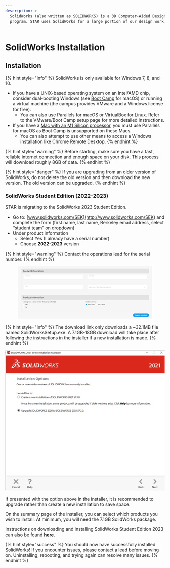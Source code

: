 ```yaml
---
description: >-
  SolidWorks (also written as SOLIDWORKS) is a 3D Computer-Aided Design (CAD)
  program. STAR uses SolidWorks for a large portion of our design work.
---
```


# SolidWorks Installation

## Installation

{% hint style="info" %}
SolidWorks is only available for Windows 7, 8, and 10.&#x20;

* If you have a UNIX-based operating system on an Intel/AMD chip, consider dual-booting Windows (see [Boot Camp](https://support.apple.com/en-us/HT201468) for macOS) or running a virtual machine (the campus provides VMware and a Windows license for free).
  * You can also use Parallels for macOS or VirtualBox for Linux. Refer to the VMware/Boot Camp setup page for more detailed instructions.
* If you have a [Mac with an M1 Silicon processor](https://support.apple.com/en-us/HT211814), you must use Parallels for macOS as Boot Camp is unsupported on these Macs.
  * You can also attempt to use other means to access a Windows installation like Chrome Remote Desktop.
{% endhint %}

{% hint style="warning" %}
Before starting, make sure you have a fast, reliable internet connection and enough space on your disk. This process will download roughly 8GB of data.
{% endhint %}

{% hint style="danger" %}
If you are upgrading from an older version of SolidWorks, do not delete the old version and then download the new version. The old version can be upgraded.
{% endhint %}

### SolidWorks Student Edition (2022-2023)

STAR is migrating to the SolidWorks 2023 Student Edition.

* Go to: [www.solidworks.com/SEK](http://www.solidworks.com/SEK) and complete the form (first name, last name, Berkeley email address, select “student team” on dropdown)
* Under product information
  * Select Yes (I already have a serial number)
  * Choose **2022-2023** version

{% hint style="warning" %}
Contact the operations lead for the serial number.
{% endhint %}

<figure><img src="../../.gitbook/assets/solidworks_installation_23.png" alt=""><figcaption></figcaption></figure>

{% hint style="info" %}
The download link only downloads a \~32.1MB file named SolidWorksSetup.exe. A 7.1GB-18GB download will take place after following the instructions in the installer if a new installation is made.&#x20;
{% endhint %}

![Upgrade screen in the installer if you have an older version of SolidWorks. The screen remains the same regardless of year.](../../.gitbook/assets/solidworksinstall.png)

If presented with the option above in the installer, it is recommended to upgrade rather than create a new installation to save space.

On the summary page of the installer, you can select which products you wish to install. At minimum, you will need the 7.1GB SolidWorks package.

Instructions on downloading and installing SolidWorks Student Edition 2023 can also be found [**here**](https://files.solidworks.com/education/EDU\_SW\_SEK\_Installation\_Guide\_ENG\_2021.pdf).

{% hint style="success" %}
You should now have successfully installed SolidWorks! If you encounter issues, please contact a lead before moving on. Uninstalling, rebooting, and trying again can resolve many issues.
{% endhint %}
